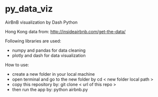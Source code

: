 # py_data_viz

AirBnB visualization by Dash Python 

Hong Kong data from: http://insideairbnb.com/get-the-data/

Following libraries are used:
- numpy and pandas for data cleaning
- plotly and dash for data visualization

How to use:
- create a new folder in your local machine
- open terminal and go to the new folder by cd < new folder local path >
- copy this repository by: git clone < url of this repo >
- then run the app by: python airbnb.py
